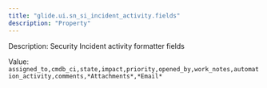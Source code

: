 ```yaml
---
title: "glide.ui.sn_si_incident_activity.fields"
description: "Property"
---
```


Description: Security Incident activity formatter fields

Value: `assigned_to,cmdb_ci,state,impact,priority,opened_by,work_notes,automation_activity,comments,*Attachments*,*Email*`